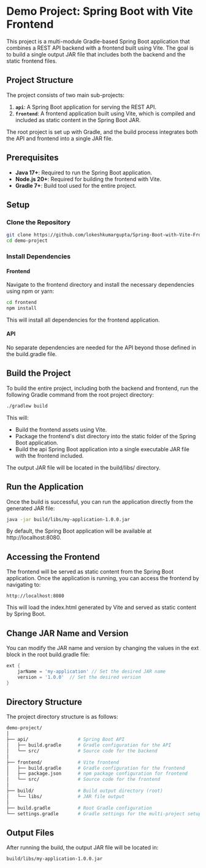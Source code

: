 # Demo Project: Spring Boot with Vite Frontend

This project is a multi-module Gradle-based Spring Boot application that combines a REST API backend with a frontend built using Vite. The goal is to build a single output JAR file that includes both the backend and the static frontend files.

## Project Structure

The project consists of two main sub-projects:

1. **`api`**: A Spring Boot application for serving the REST API.
2. **`frontend`**: A frontend application built using Vite, which is compiled and included as static content in the Spring Boot JAR.

The root project is set up with Gradle, and the build process integrates both the API and frontend into a single JAR file.

## Prerequisites

- **Java 17+**: Required to run the Spring Boot application.
- **Node.js 20+**: Required for building the frontend with Vite.
- **Gradle 7+**: Build tool used for the entire project.

## Setup

### Clone the Repository

```bash
git clone https://github.com/lokeshkumargupta/Spring-Boot-with-Vite-Frontend.git
cd demo-project
```

### Install Dependencies
#### Frontend
Navigate to the frontend directory and install the necessary dependencies using npm or yarn:

```bash
cd frontend
npm install
```
This will install all dependencies for the frontend application.

#### API
No separate dependencies are needed for the API beyond those defined in the build.gradle file.

## Build the Project
To build the entire project, including both the backend and frontend, run the following Gradle command from the root project directory:
```bash
./gradlew build
```
This will:
- Build the frontend assets using Vite.
- Package the frontend's dist directory into the static folder of the Spring Boot application.
- Build the api Spring Boot application into a single executable JAR file with the frontend included. 

The output JAR file will be located in the build/libs/ directory.

## Run the Application
Once the build is successful,  you can run the application directly from the generated JAR file:
```bash
java -jar build/libs/my-application-1.0.0.jar
```
By default, the Spring Boot application will be available at http://localhost:8080.

## Accessing the Frontend
The frontend will be served as static content from the Spring Boot application. Once the application is running, you can access the frontend by navigating to:

```url
http://localhost:8080
```
This will load the index.html generated by Vite and served as static content by Spring Boot.

## Change JAR Name and Version
You can modify the JAR name and version by changing the values in the ext block in the root build.gradle file:
```gradle
ext {
    jarName = 'my-application' // Set the desired JAR name
    version = '1.0.0'  // Set the desired version
}
```

## Directory Structure
The project directory structure is as follows:
```bash
demo-project/
│
├── api/                  # Spring Boot API
│   ├── build.gradle      # Gradle configuration for the API
│   └── src/              # Source code for the backend
│
├── frontend/             # Vite frontend
│   ├── build.gradle      # Gradle configuration for the frontend
│   ├── package.json      # npm package configuration for frontend
│   └── src/              # Source code for the frontend
│
├── build/                # Build output directory (root)
│   └── libs/             # JAR file output
│
├── build.gradle          # Root Gradle configuration
└── settings.gradle       # Gradle settings for the multi-project setup
```

## Output Files
After running the build, the output JAR file will be located in:
```dir
build/libs/my-application-1.0.0.jar
```

